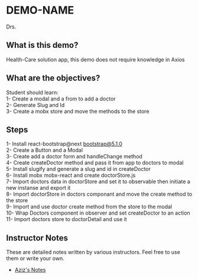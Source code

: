 # DEMO-NAME

Drs.

## What is this demo?

Health-Care solution app, this demo does not require knowledge in Axios

## What are the objectives?

Student should learn:
<br/>
1- Create a modal and a from to add a doctor
<br/>
2- Generate Slug and Id
<br/>
3- Create a mobx store and move the methods to the store

## Steps

1- Install react-bootstrap@next bootstrap@5.1.0
<br/>
2- Create a Button and a Modal
<br/>
3- Create add a doctor form and handleChange method
<br/>
4- Create createDoctor method and pass it from app to doctors to modal
<br/>
5- Install slugify and generate a slug and id in createDoctor
<br/>
6- Install mobx mobx-react and create doctorStore.js
<br/>
7- Import doctors data in doctorStore and set it to observable then initiate a new instanse and export it
<br/>
8- Import doctorStore in doctors componant and move the create method to the store
<br/>
9- Import and use doctor create method from the store to the modal
<br/>
10- Wrap Doctors component in observer and set createDoctor to an action
<br/>
11- Import doctors store to doctorDetail and use it

## Instructor Notes

These are detailed notes written by various instructors. Feel free to use them or write your own.

- [Aziz's Notes](https://github.com/JoinCODED/DEMO-Template/blob/main/aziz.md)
